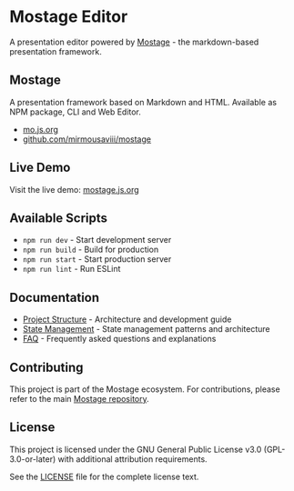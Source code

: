 # Mostage Editor

A presentation editor powered by [Mostage](https://github.com/mirmousaviii/mostage) - the markdown-based presentation framework.

## Mostage

A presentation framework based on Markdown and HTML. Available as NPM package, CLI and Web Editor.

- [mo.js.org](https://mo.js.org/)
- [github.com/mirmousaviii/mostage](https://github.com/mirmousaviii/mostage)

## Live Demo

Visit the live demo: [mostage.js.org](https://mostage.js.org/)

## Available Scripts

- `npm run dev` - Start development server
- `npm run build` - Build for production
- `npm run start` - Start production server
- `npm run lint` - Run ESLint

## Documentation

- [Project Structure](docs/project-structure.md) - Architecture and development guide
- [State Management](docs/state-management.md) - State management patterns and architecture
- [FAQ](docs/faq.md) - Frequently asked questions and explanations

## Contributing

This project is part of the Mostage ecosystem. For contributions, please refer to the main [Mostage repository](https://github.com/mirmousaviii/mostage).

## License

This project is licensed under the GNU General Public License v3.0 (GPL-3.0-or-later) with additional attribution requirements.

See the [LICENSE](LICENSE) file for the complete license text.
